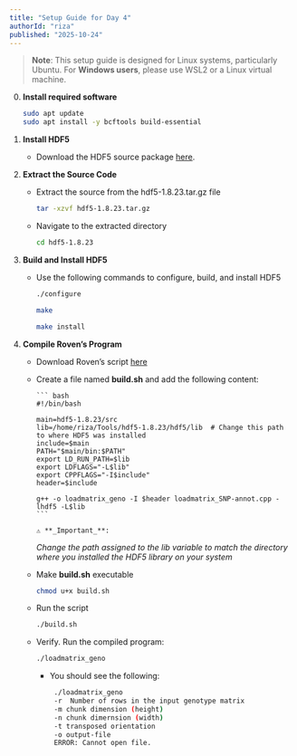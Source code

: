 ```yaml
---
title: "Setup Guide for Day 4"
authorId: "riza"
published: "2025-10-24"
---
```


> **Note**: This setup guide is designed for Linux systems, particularly Ubuntu. For **Windows users**, please use WSL2 or a Linux virtual machine.

0. **Install required software**

   ```bash
   sudo apt update
   sudo apt install -y bcftools build-essential
   ```

1.  **Install HDF5**

    - Download the HDF5 source package [here](https://support.hdfgroup.org/ftp/HDF5/releases/hdf5-1.8/hdf5-1.8.23/src/hdf5-1.8.23.tar.gz).

2.  **Extract the Source Code**
    - Extract the source from the hdf5-1.8.23.tar.gz file
      ```bash
      tar -xzvf hdf5-1.8.23.tar.gz
      ```
    - Navigate to the extracted directory
      ```bash
      cd hdf5-1.8.23
      ```
3.  **Build and Install HDF5**

    - Use the following commands to configure, build, and install HDF5

      ```bash
      ./configure
      ```

      ```bash
      make
      ```

      ```bash
      make install
      ```

4.  **Compile Roven’s Program**

    - Download Roven’s script [here](https://github.com/1K1RG/1K1RG-Documentations/blob/master/resources/loadmatrix_SNP-annot.cpp)
    - Create a file named **build.sh** and add the following content:

          ``` bash
          #!/bin/bash

          main=hdf5-1.8.23/src
          lib=/home/riza/Tools/hdf5-1.8.23/hdf5/lib  # Change this path to where HDF5 was installed
          include=$main
          PATH="$main/bin:$PATH"
          export LD_RUN_PATH=$lib
          export LDFLAGS="-L$lib"
          export CPPFLAGS="-I$include"
          header=$include

          g++ -o loadmatrix_geno -I $header loadmatrix_SNP-annot.cpp -lhdf5 -L$lib
          ```

          ⚠️ **_Important_**:

      _Change the path assigned to the lib variable to match the directory where you installed the HDF5 library on your system_

    - Make **build.sh** executable

      ```bash
      chmod u+x build.sh
      ```

    - Run the script
      ```bash
      ./build.sh
      ```
    - Verify. Run the compiled program:

      ```bash
      ./loadmatrix_geno
      ```

      - You should see the following:

        ```bash
         ./loadmatrix_geno
         -r  Number of rows in the input genotype matrix
         -m chunk dimension (height)
         -n chunk dimernsion (width)
         -t transposed orientation
         -o output-file
         ERROR: Cannot open file.
        ```
